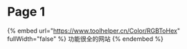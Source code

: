 # Page 1

{% embed url="https://www.toolhelper.cn/Color/RGBToHex" fullWidth="false" %}
功能很全的网站
{% endembed %}
